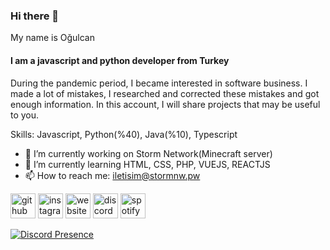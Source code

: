 ### Hi there 👋
My name is Oğulcan
#### I am a javascript and python developer from Turkey

During the pandemic period, I became interested in software business. I made a lot of mistakes, I researched and corrected these mistakes and got enough information. In this account, I will share projects that may be useful to you.

Skills: Javascript, Python(%40), Java(%10), Typescript

- 🔭 I’m currently working on Storm Network(Minecraft server) 
- 🌱 I’m currently learning HTML, CSS, PHP, VUEJS, REACTJS 
- 📫 How to reach me: iletisim@stormnw.pw 


[<img src='https://cdn.jsdelivr.net/npm/simple-icons@3.0.1/icons/github.svg' alt='github' height='40'>](https://github.com/https://github.com/Axioma04) 
[<img src='https://cdn.jsdelivr.net/npm/simple-icons@3.0.1/icons/instagram.svg' alt='instagram' height='40'>](https://www.instagram.com/https://www.instagram.com/ogulcanztrk//)  [<img src='https://cdn.jsdelivr.net/npm/simple-icons@3.0.1/icons/icloud.svg' alt='website' height='40'>](https://stormnw.pw)
[<img src='https://cdn.jsdelivr.net/npm/simple-icons@3.0.1/icons/discord.svg' alt='discord' height='40'>](https://discord.com/users/418081929980674070) 
[<img src='https://cdn.jsdelivr.net/npm/simple-icons@3.0.1/icons/spotify.svg' alt='spotify' height='40'>](https://open.spotify.com/user/31kayuocslfqyumyc6szzc4do6p4?si=60061c7680ee4da5)  

 
[![Discord Presence](https://lanyard.cnrad.dev/api/418081929980674070)](https://discord.com/users/418081929980674070)

